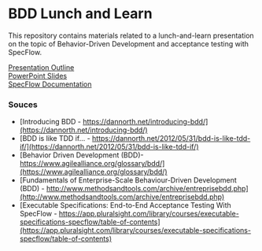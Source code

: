 # BDD Lunch and Learn
This repository contains materials related to a lunch-and-learn presentation on the topic of Behavior-Driven Development and acceptance testing with SpecFlow.

[Presentation Outline](Outline.md)<br/>
[PowerPoint Slides](BDD.pptx)<br/>
[SpecFlow Documentation](http://specflow.org/documentation/)

### __Souces__
- [Introducing BDD - https://dannorth.net/introducing-bdd/](https://dannorth.net/introducing-bdd/)
- [BDD is like TDD if… - https://dannorth.net/2012/05/31/bdd-is-like-tdd-if/](https://dannorth.net/2012/05/31/bdd-is-like-tdd-if/)
- [Behavior Driven Development (BDD)- https://www.agilealliance.org/glossary/bdd/](https://www.agilealliance.org/glossary/bdd/)
- [Fundamentals of Enterprise-Scale Behaviour-Driven Development (BDD) - http://www.methodsandtools.com/archive/entreprisebdd.php](http://www.methodsandtools.com/archive/entreprisebdd.php)
- [Executable Specifications: End-to-End Acceptance Testing With SpecFlow - https://app.pluralsight.com/library/courses/executable-specifications-specflow/table-of-contents](https://app.pluralsight.com/library/courses/executable-specifications-specflow/table-of-contents)
